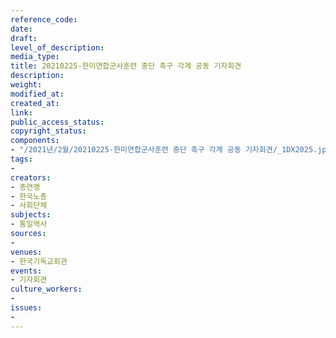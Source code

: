 ```yaml
---
reference_code: 
date: 
draft: 
level_of_description: 
media_type: 
title: 20210225-한미연합군사훈련 중단 촉구 각계 공동 기자회견
description: 
weight: 
modified_at: 
created_at: 
link: 
public_access_status: 
copyright_status: 
components:
- "/2021년/2월/20210225-한미연합군사훈련 중단 촉구 각계 공동 기자회견/_1DX2025.jpg"
tags:
- 
creators:
- 총연맹
- 한국노총
- 사회단체
subjects:
- 통일역사
sources:
- 
venues:
- 한국기독교회관
events:
- 기자회견
culture_workers:
- 
issues:
- 
---
```

